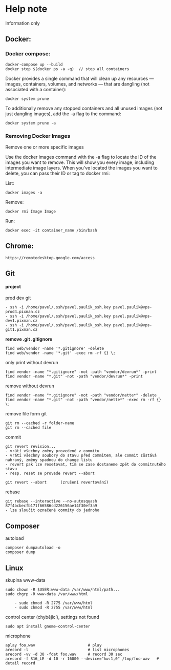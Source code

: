 # Help note

Information only

## Docker:

### Docker compose:

    docker-compose up --build
    docker stop $(docker ps -a -q)  // stop all containers

Docker provides a single command that will clean up any resources — images, containers, volumes, and networks — that are dangling (not associated with a container):

    docker system prune

To additionally remove any stopped containers and all unused images (not just dangling images), add the -a flag to the command:

    docker system prune -a


### Removing Docker Images

Remove one or more specific images

Use the docker images command with the -a flag to locate the ID of the images you want to remove. This will show you every image, including intermediate image layers. When you've located the images you want to delete, you can pass their ID or tag to docker rmi:

List:

    docker images -a

Remove:

    docker rmi Image Image

Run:

    docker exec -it container_name /bin/bash
   

## Chrome:

```
https://remotedesktop.google.com/access
```


## Git

#### project

prod    dev   git

    - ssh -i /home/pavel/.ssh/pavel.paulik_ssh.key pavel.paulik@vps-prod4.pixman.cz
    - ssh -i /home/pavel/.ssh/pavel.paulik_ssh.key pavel.paulik@vps-dev1.pixman.cz
    - ssh -i /home/pavel/.ssh/pavel.paulik_ssh.key pavel.paulik@vps-git1.pixman.cz


**remove .git .gitignore**

    find web/vendor -name '*.gitignore' -delete
    find web/vendor -name '*.git' -exec rm -rf {} \;

only print without devrun

    find vendor -name "*.gitignore" -not -path "vendor/devrun*" -print
    find vendor -name "*.git" -not -path "vendor/devrun*" -print

remove without devrun

    find vendor -name "*.gitignore" -not -path "vendor/nette*" -delete
    find vendor -name "*.git" -not -path "vendor/nette*" -exec rm -rf {} \;


remove file form git

    git rm --cached -r folder-name
    git rm --cached file

commit

    git revert revision...
    - vrátí všechny změny provedené v commitu
    - vrátí všechny soubory do stavu před commitem, ale commit zůstává nahraný, změny spadnou do change listu
    - revert pak lze resetovat, tím se zase dostaneme zpět do commitnutého stavu
    - resp. reset se provede revert --abort

    git revert --abort      (zrušení revertování)



rebase

    git rebase --interactive --no-autosquash 87f4bcbecfb171f66586cd226156ae14f30ef3a9
    - lze sloučit označené commity do jednoho




## Composer

autoload

    composer dumpautoload -o
    composer dump

## Linux

skupina www-data

    sudo chown -R $USER:www-data /var/www/html/path...
    sudo chgrp -R www-data /var/www/html

        - sudo chmod -R 2775 /var/www/html 
        - sudo chmod -R 2755 /var/www/html


control center (chybějící), settings not found

    sudo apt install gnome-control-center

microphone

    aplay foo.wav                       # play
    arecord -l                          # list microphones
    arecord -vv -d 30 -fdat foo.wav     # record 30 sec
    arecord -f S16_LE -d 10 -r 16000 --device="hw:1,0" /tmp/foo-wav   # detail record

